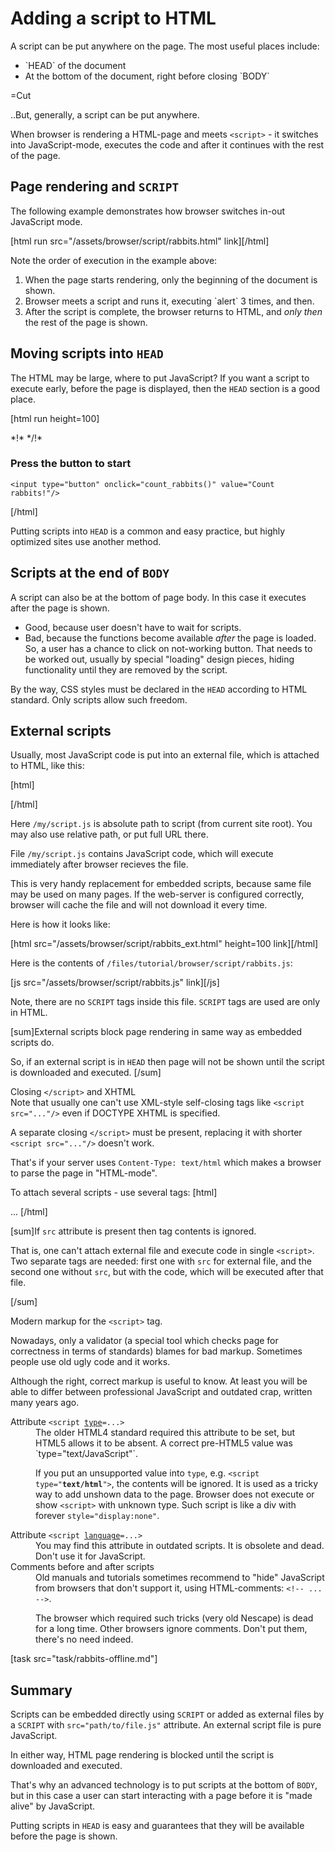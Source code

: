 
# Adding a script to HTML 

A script can be put anywhere on the page. The most useful places include:
<ul>
<li>`HEAD` of the document</li>
<li>At the bottom of the document, right before closing `BODY`</li>
</ul>

=Cut

..But, generally, a script can be put anywhere.

When browser is rendering a HTML-page and meets <code>&lt;script&gt;</code> - it switches into JavaScript-mode, executes the code and after it continues with the rest of the page.


## Page rendering and `SCRIPT`   

The following example demonstrates how browser switches in-out JavaScript mode.

[html run src="/assets/browser/script/rabbits.html" link][/html]


Note the order of execution in the example above:
<ol><li>When the page starts rendering, only the beginning of the document is shown.</li>
<li>Browser meets a script and runs it, executing `alert` 3 times, and then.</li>
<li>After the script is complete, the browser returns to HTML, and <i>only then</i> the rest of the page is shown.</li>
</ol>



## Moving scripts into `HEAD`   

The HTML may be large, where to put JavaScript? If you want a script to execute early, before the page is displayed, then the `HEAD` section is a good place. 

[html run height=100]
<html>
  <head>
    *!*
    <script>
      function count_rabbits() {
        for(var i=1; i<=3; i++) {
          alert("Rabbit "+i+" out of the hat!")
        }
      }
    </script>
    */!*
  </head>

  <body>
  
    
### Press the button to start   

    <input type="button" onclick="count_rabbits()" value="Count rabbits!"/>

  </body>

</html>
[/html]

Putting scripts into `HEAD` is a common and easy practice, but highly optimized sites use another method.


## Scripts at the end of `BODY`   

A script can also be at the bottom of page body. In this case it executes after the page is shown. 

<ul class="balance">
<li class="plus">Good, because user doesn't have to wait for scripts. </li>
<li class="minus">Bad, because the functions become available <i>after</i> the page is loaded. So, a user has a chance to click on not-working button. 
That needs to be worked out, usually by special "loading" design pieces, hiding functionality until they are removed by the script.</li>
</ul>


By the way, CSS styles must be declared in the `HEAD` according to HTML standard. Only scripts allow such freedom.


## External scripts   

Usually, most JavaScript code is put into an external file, which is attached to HTML, like this:

[html]
<script src="/path/to/script.js"></script>
[/html]

Here `/my/script.js` is absolute path to script (from current site root). You may also use relative path, or put full URL there.

File `/my/script.js` contains JavaScript code, which will execute immediately after browser recieves the file.

This is very handy replacement for embedded scripts, because same file may be used on many pages. If the web-server is configured correctly, browser will cache the file and will not download it every time.

Here is how it looks like:

[html src="/assets/browser/script/rabbits_ext.html" height=100 link][/html]

Here is the contents of `/files/tutorial/browser/script/rabbits.js`:

[js src="/assets/browser/script/rabbits.js" link][/js]

Note, there are no `SCRIPT` tags inside this file. `SCRIPT` tags are used are only in HTML.

[sum]External scripts block page rendering in same way as embedded scripts do.

So, if an external script is in `HEAD` then page will not be shown until the script is downloaded and executed. [/sum]

<div class="smart"><div class="smart-head">Closing <code>&lt;/script&gt;</code> and XHTML</div>
Note that usually one can't use XML-style self-closing tags like <code>&lt;script src="..."/&gt;</code> even if DOCTYPE XHTML is specified. 

A separate closing <code>&lt;/script&gt;</code> must be present, replacing it with shorter <code>&lt;script src="..."<b>/</b>&gt;</code> doesn't work.

That's if your server uses `Content-Type: text/html` which makes a browser to parse the page in "HTML-mode". 
</div>

To attach several scripts - use several tags:
[html]
<script src="/js/script1.js"></script>
<script src="/js/script2.js"></script>
...
[/html]

[sum]If `src` attribute is present then tag contents is ignored.

That is, one can't attach external file and execute code in single <code>&lt;script&gt;</code>. Two separate tags are needed: first one with `src` for external file, and the second one without `src`, but with the code, which will be executed after that file.

[/sum]

<div class="smart">
<div class="smart-head">Modern markup for the <code>&lt;script&gt;</code> tag.</div>

Nowadays, only a validator (a special tool which checks page for correctness in terms of standards) blames for bad markup. Sometimes people use old ugly code and it works.

Although the right, correct markup is useful to know. At least you will be able to differ between professional JavaScript and outdated crap, written many years ago.

<dl>
 <dt>Attribute <code>&lt;script <u>type</u>=...&gt;</code></dt>

  <dd>The older HTML4 standard required this attribute to be set, but HTML5 allows it to be absent. A correct pre-HTML5 value was `type="text/JavaScript"`.

If you put an unsupported value into `type`, e.g. <code>&lt;script type="<b>text/html</b>"&gt;</code>, the contents will be ignored. It is used as a tricky way to add unshown data to the page. Browser does not execute or show  <code>&lt;script&gt;</code> with unknown type. Such script is like a div with forever `style="display:none"`.
</dd>

 <dt>Attribute <code>&lt;script <u>language</u>=...&gt;</code></dt>
  <dd>You may find this attribute in outdated scripts. It is obsolete and dead. Don't use it for JavaScript.</dd>
<dt>Comments before and after scripts</dt>
<dd>Old manuals and tutorials sometimes recommend to "hide" JavaScript from browsers that don't support it, using HTML-comments: <code>&lt;!-- ... --&gt;</code>. 

The browser which required such tricks (very old Nescape) is dead for a long time. Other browsers ignore comments. Don't put them, there's no need indeed.</dd>
</dl>
</div>
[task src="task/rabbits-offline.md"]


## Summary   

Scripts can be embedded directly using `SCRIPT` or added as external files by a `SCRIPT` with `src="path/to/file.js"` attribute. An external script file is pure JavaScript.

In either way, HTML page rendering is blocked until the script is downloaded and executed.

That's why an advanced technology is to put scripts at the bottom of `BODY`, but in this case a user can start interacting with a page before it is "made alive" by JavaScript. 

Putting scripts in `HEAD` is easy and guarantees that they will be available before the page is shown.


